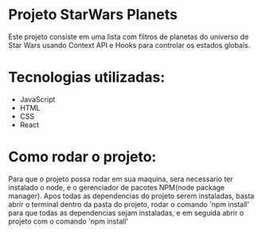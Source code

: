 <h1>Projeto StarWars Planets</h1>
<p> Este projeto consiste em uma lista com filtros de planetas do universo de Star Wars usando Context API e Hooks para controlar os estados globais.</p>

<h1>Tecnologias utilizadas:</h1>
<ul>
  <li>JavaScript</li>
  <li>HTML</li>
  <li>CSS</li>
  <li>React</li>
</ul>
<h1>Como rodar o projeto:</h1>
Para que o projeto possa rodar em sua maquina, sera necessario ter instalado o node, e o gerenciador de pacotes NPM(node package manager). Apos todas as dependencias do projeto serem instaladas, basta abrir o terminal dentro da pasta do projeto, rodar o comando 'npm install' para que todas as dependencias sejam instaladas, e em seguida abrir o projeto com o comando 'npm install'

